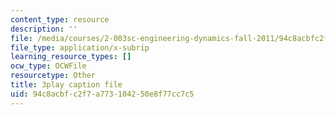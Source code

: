 ```yaml
---
content_type: resource
description: ''
file: /media/courses/2-003sc-engineering-dynamics-fall-2011/94c8acbfc2f7a773104250e8f77cc7c5_OxcCPTc_bXw.srt
file_type: application/x-subrip
learning_resource_types: []
ocw_type: OCWFile
resourcetype: Other
title: 3play caption file
uid: 94c8acbf-c2f7-a773-1042-50e8f77cc7c5
---
```


